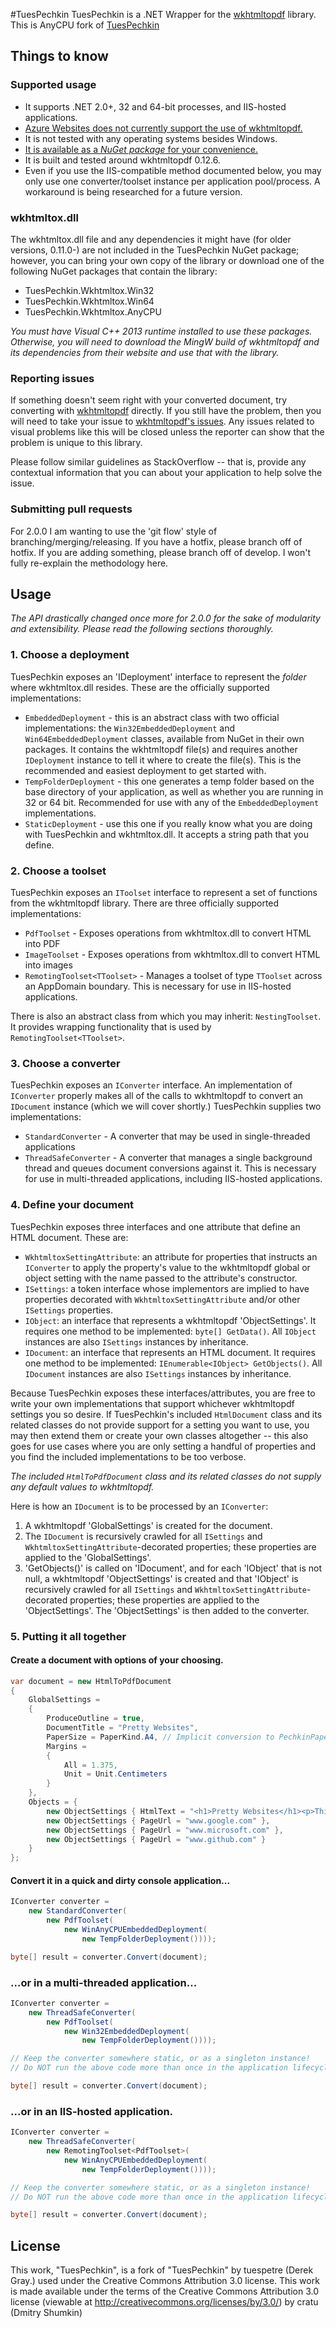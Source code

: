 #TuesPechkin
TuesPechkin is a .NET Wrapper for the [wkhtmltopdf](https://github.com/wkhtmltopdf/wkhtmltopdf) library. This is AnyCPU fork of [TuesPechkin](https://github.com/tuespetre/TuesPechkin)

## Things to know

### Supported usage
- It supports .NET 2.0+, 32 and 64-bit processes, and IIS-hosted applications. 
- [Azure Websites does not currently support the use of wkhtmltopdf.](http://social.msdn.microsoft.com/Forums/windowsazure/en-US/eb48e701-8c0b-4be3-b694-2e11cc6ff2e1/wkhtmltopdf-in-windows-azure?forum=windowsazurewebsitespreview)
- It is not tested with any operating systems besides Windows.
- [It is available as a *NuGet package* for your convenience.](https://www.nuget.org/packages/TuesPechkin.Wkhtmltox.AnyCPU/)
- It is built and tested around wkhtmltopdf 0.12.6.
- Even if you use the IIS-compatible method documented below, you may only use one converter/toolset instance per application pool/process. A workaround is being researched for a future version.

### wkhtmltox.dll 
The wkhtmltox.dll file and any dependencies it might have (for older versions, 0.11.0-) are not included in the TuesPechkin NuGet package; however, you can bring your own copy of the library or download one of the following NuGet packages that contain the library:

- TuesPechkin.Wkhtmltox.Win32
- TuesPechkin.Wkhtmltox.Win64
- TuesPechkin.Wkhtmltox.AnyCPU

_You must have Visual C++ 2013 runtime installed to use these packages. Otherwise, you will need to download the MingW build of wkhtmltopdf and its dependencies from their website and use that with the library._

### Reporting issues
If something doesn't seem right with your converted document, try converting with [wkhtmltopdf](http://www.wkhtmltopdf.org) directly. If you still have the problem, then you will need to take your issue to [wkhtmltopdf's issues](https://github.com/wkhtmltopdf/wkhtmltopdf). Any issues related to visual problems like this will be closed unless the reporter can show that the problem is unique to this library.

Please follow similar guidelines as StackOverflow -- that is, provide any contextual information that you can about your application to help solve the issue.

### Submitting pull requests
For 2.0.0 I am wanting to use the 'git flow' style of branching/merging/releasing. If you have a hotfix, please branch off of hotfix. If you are adding something, please branch off of develop. I won't fully re-explain the methodology here.

## Usage
*The API drastically changed once more for 2.0.0 for the sake of modularity and extensibility. Please read the following sections thoroughly.*

### 1. Choose a deployment

TuesPechkin exposes an 'IDeployment' interface to represent the _folder_ where wkhtmltox.dll resides. These are the officially supported implementations:

- `EmbeddedDeployment` - this is an abstract class with two official implementations: the `Win32EmbeddedDeployment` and `Win64EmbeddedDeployment` classes, available from NuGet in their own packages. It contains the wkhtmltopdf file(s) and requires another `IDeployment` instance to tell it where to create the file(s). This is the recommended and easiest deployment to get started with.  
- `TempFolderDeployment` - this one generates a temp folder based on the base directory of your application, as well as whether you are running in 32 or 64 bit. Recommended for use with any of the `EmbeddedDeployment` implementations.
- `StaticDeployment` - use this one if you really know what you are doing with TuesPechkin and wkhtmltox.dll. It accepts a string path that you define.

### 2. Choose a toolset

TuesPechkin exposes an `IToolset` interface to represent a set of functions from the wkhtmltopdf library. There are three officially supported implementations:

- `PdfToolset` - Exposes operations from wkhtmltox.dll to convert HTML into PDF
- `ImageToolset` - Exposes operations from wkhtmltox.dll to convert HTML into images
- `RemotingToolset<TToolset>` - Manages a toolset of type `TToolset` across an AppDomain boundary. This is necessary for use in IIS-hosted applications.

There is also an abstract class from which you may inherit: `NestingToolset`. It provides wrapping functionality that is used by `RemotingToolset<TToolset>`.

### 3. Choose a converter

TuesPechkin exposes an `IConverter` interface. An implementation of `IConverter` properly makes all of the calls to wkhtmltopdf to convert an `IDocument` instance (which we will cover shortly.) TuesPechkin supplies two implementations:

- `StandardConverter` - A converter that may be used in single-threaded applications
- `ThreadSafeConverter` - A converter that manages a single background thread and queues document conversions against it. This is necessary for use in multi-threaded applications, including IIS-hosted applications.

### 4. Define your document

TuesPechkin exposes three interfaces and one attribute that define an HTML document. These are:

- `WkhtmltoxSettingAttribute`: an attribute for properties that instructs an `IConverter` to apply the property's value to the wkhtmltopdf global or object setting with the name passed to the attribute's constructor.
- `ISettings`: a token interface whose implementors are implied to have properties decorated with `WkhtmltoxSettingAttribute` and/or other `ISettings` properties.
- `IObject`: an interface that represents a wkhtmltopdf 'ObjectSettings'. It requires one method to be implemented: `byte[] GetData()`. All `IObject` instances are also `ISettings` instances by inheritance.
- `IDocument`: an interface that represents an HTML document. It requires one method to be implemented: `IEnumerable<IObject> GetObjects()`. All `IDocument` instances are also `ISettings` instances by inheritance.

Because TuesPechkin exposes these interfaces/attributes, you are free to write your own implementations that support whichever wkhtmltopdf settings you so desire. If TuesPechkin's included `HtmlDocument` class and its related classes do not provide support for a setting you want to use, you may then extend them or create your own classes altogether -- this also goes for use cases where you are only setting a handful of properties and you find the included implementations to be too verbose.

*The included `HtmlToPdfDocument` class and its related classes do not supply any default values to wkhtmltopdf.*

Here is how an `IDocument` is to be processed by an `IConverter`:
 
1. A wkhtmltopdf 'GlobalSettings' is created for the document. 
2. The `IDocument` is recursively crawled for all `ISettings` and `WkhtmltoxSettingAttribute`-decorated properties; these properties are applied to the 'GlobalSettings'.
3. 'GetObjects()' is called on 'IDocument', and for each 'IObject' that is not null, a wkhtmltopdf 'ObjectSettings' is created and that 'IObject' is recursively crawled for all `ISettings` and `WkhtmltoxSettingAttribute`-decorated properties; these properties are applied to the 'ObjectSettings'. The 'ObjectSettings' is then added to the converter.

### 5. Putting it all together

#### Create a document with options of your choosing.
```csharp
var document = new HtmlToPdfDocument
{
    GlobalSettings =
    {
        ProduceOutline = true,
        DocumentTitle = "Pretty Websites",
        PaperSize = PaperKind.A4, // Implicit conversion to PechkinPaperSize
        Margins =
        {
            All = 1.375,
            Unit = Unit.Centimeters
		}
	},
    Objects = {
        new ObjectSettings { HtmlText = "<h1>Pretty Websites</h1><p>This might take a bit to convert!</p>" },
        new ObjectSettings { PageUrl = "www.google.com" },
        new ObjectSettings { PageUrl = "www.microsoft.com" },
		new ObjectSettings { PageUrl = "www.github.com" }
    }
};
```

#### Convert it in a quick and dirty console application...
```csharp    
IConverter converter =
    new StandardConverter(
        new PdfToolset(
            new WinAnyCPUEmbeddedDeployment(
                new TempFolderDeployment())));

byte[] result = converter.Convert(document);
```

### ...or in a multi-threaded application...
```csharp
IConverter converter =
    new ThreadSafeConverter(
        new PdfToolset(
            new Win32EmbeddedDeployment(
                new TempFolderDeployment())));

// Keep the converter somewhere static, or as a singleton instance!
// Do NOT run the above code more than once in the application lifecycle!

byte[] result = converter.Convert(document);
```

### ...or in an IIS-hosted application.
```csharp
IConverter converter =
    new ThreadSafeConverter(
        new RemotingToolset<PdfToolset>(
            new WinAnyCPUEmbeddedDeployment(
                new TempFolderDeployment())));

// Keep the converter somewhere static, or as a singleton instance!
// Do NOT run the above code more than once in the application lifecycle!

byte[] result = converter.Convert(document);
```

License
-------

This work, "TuesPechkin", is a fork of "TuesPechkin" by tuespetre (Derek Gray.) used under the Creative Commons Attribution 3.0 license. This work is made available under the terms of the Creative Commons Attribution 3.0 license (viewable at http://creativecommons.org/licenses/by/3.0/) by cratu (Dmitry Shumkin)
